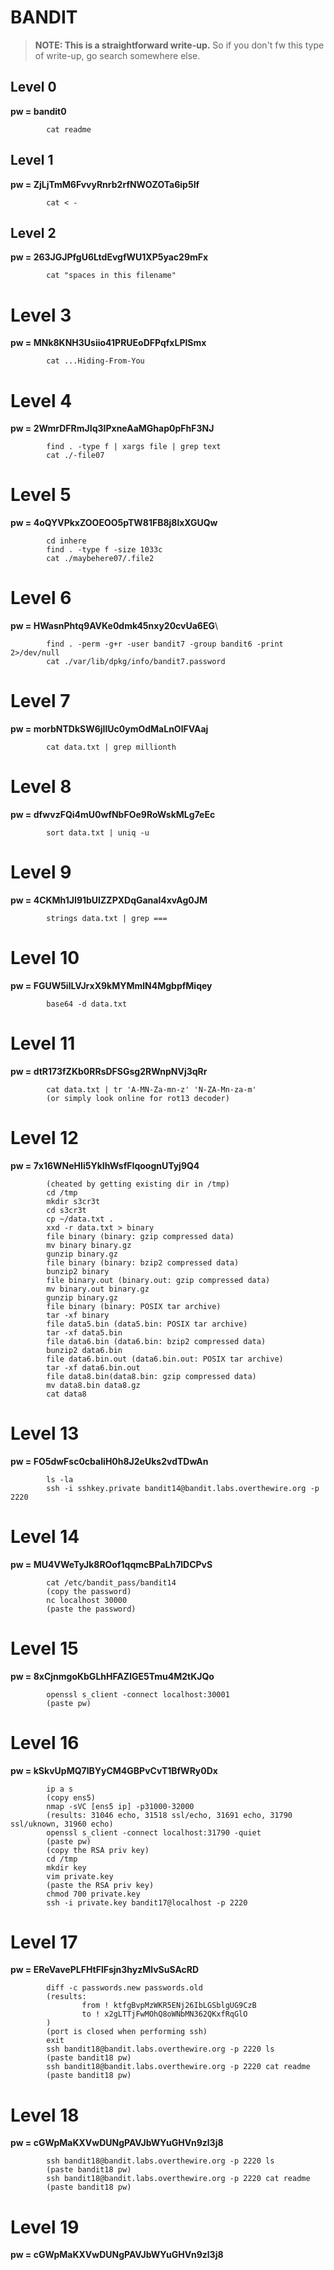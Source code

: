 # BANDIT
> **NOTE: This is a straightforward write-up.** So if you don't fw this type of write-up, go search somewhere else.


## Level 0
**pw = bandit0**
```
        cat readme
```

## Level 1
**pw = ZjLjTmM6FvvyRnrb2rfNWOZOTa6ip5If**
```
        cat < -
```

## Level 2
**pw = 263JGJPfgU6LtdEvgfWU1XP5yac29mFx**
```
        cat "spaces in this filename"
```

# Level 3
**pw = MNk8KNH3Usiio41PRUEoDFPqfxLPlSmx**
```
        cat ...Hiding-From-You
```

# Level 4
**pw = 2WmrDFRmJIq3IPxneAaMGhap0pFhF3NJ**
```
        find . -type f | xargs file | grep text
        cat ./-file07
```

# Level 5
**pw = 4oQYVPkxZOOEOO5pTW81FB8j8lxXGUQw**
```
        cd inhere
        find . -type f -size 1033c
        cat ./maybehere07/.file2
```

# Level 6
**pw = HWasnPhtq9AVKe0dmk45nxy20cvUa6EG**\
```
        find . -perm -g+r -user bandit7 -group bandit6 -print 2>/dev/null
        cat ./var/lib/dpkg/info/bandit7.password
```

# Level 7
**pw = morbNTDkSW6jIlUc0ymOdMaLnOlFVAaj**
```
        cat data.txt | grep millionth
```

# Level 8
**pw = dfwvzFQi4mU0wfNbFOe9RoWskMLg7eEc**
```
        sort data.txt | uniq -u
```

# Level 9
**pw = 4CKMh1JI91bUIZZPXDqGanal4xvAg0JM**
```
        strings data.txt | grep ===
```

# Level 10
**pw = FGUW5ilLVJrxX9kMYMmlN4MgbpfMiqey**
```
        base64 -d data.txt
```

# Level 11
**pw = dtR173fZKb0RRsDFSGsg2RWnpNVj3qRr**
```
        cat data.txt | tr 'A-MN-Za-mn-z' 'N-ZA-Mn-za-m'
        (or simply look online for rot13 decoder)
```

# Level 12
**pw = 7x16WNeHIi5YkIhWsfFIqoognUTyj9Q4**
```
        (cheated by getting existing dir in /tmp)
        cd /tmp
        mkdir s3cr3t
        cd s3cr3t
        cp ~/data.txt .
        xxd -r data.txt > binary
        file binary (binary: gzip compressed data)
        mv binary binary.gz
        gunzip binary.gz
        file binary (binary: bzip2 compressed data)
        bunzip2 binary
        file binary.out (binary.out: gzip compressed data)
        mv binary.out binary.gz
        gunzip binary.gz
        file binary (binary: POSIX tar archive)
        tar -xf binary
        file data5.bin (data5.bin: POSIX tar archive) 
        tar -xf data5.bin
        file data6.bin (data6.bin: bzip2 compressed data)
        bunzip2 data6.bin
        file data6.bin.out (data6.bin.out: POSIX tar archive)
        tar -xf data6.bin.out
        file data8.bin(data8.bin: gzip compressed data)
        mv data8.bin data8.gz
        cat data8
```

# Level 13
**pw = FO5dwFsc0cbaIiH0h8J2eUks2vdTDwAn**
```
        ls -la
        ssh -i sshkey.private bandit14@bandit.labs.overthewire.org -p 2220
```

# Level 14
**pw = MU4VWeTyJk8ROof1qqmcBPaLh7lDCPvS**
```
        cat /etc/bandit_pass/bandit14
        (copy the password)
        nc localhost 30000
        (paste the password)
```

# Level 15
**pw = 8xCjnmgoKbGLhHFAZlGE5Tmu4M2tKJQo**
```
        openssl s_client -connect localhost:30001
        (paste pw)
```

# Level 16
**pw = kSkvUpMQ7lBYyCM4GBPvCvT1BfWRy0Dx**
```
        ip a s
        (copy ens5)
        nmap -sVC [ens5 ip] -p31000-32000
        (results: 31046 echo, 31518 ssl/echo, 31691 echo, 31790 ssl/uknown, 31960 echo)
        openssl s_client -connect localhost:31790 -quiet
        (paste pw)
        (copy the RSA priv key)
        cd /tmp
        mkdir key
        vim private.key
        (paste the RSA priv key)
        chmod 700 private.key
        ssh -i private.key bandit17@localhost -p 2220
```

# Level 17
**pw = EReVavePLFHtFlFsjn3hyzMlvSuSAcRD**
```
        diff -c passwords.new passwords.old
        (results: 
                from ! ktfgBvpMzWKR5ENj26IbLGSblgUG9CzB 
                to ! x2gLTTjFwMOhQ8oWNbMN362QKxfRqGlO
        )
        (port is closed when performing ssh)
        exit
        ssh bandit18@bandit.labs.overthewire.org -p 2220 ls
        (paste bandit18 pw)
        ssh bandit18@bandit.labs.overthewire.org -p 2220 cat readme
        (paste bandit18 pw)
```

# Level 18
**pw = cGWpMaKXVwDUNgPAVJbWYuGHVn9zl3j8**
```
        ssh bandit18@bandit.labs.overthewire.org -p 2220 ls
        (paste bandit18 pw)
        ssh bandit18@bandit.labs.overthewire.org -p 2220 cat readme
        (paste bandit18 pw)
```

# Level 19
**pw = cGWpMaKXVwDUNgPAVJbWYuGHVn9zl3j8**

